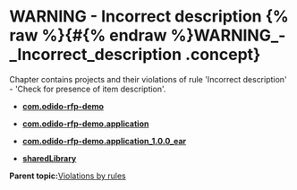 # WARNING - Incorrect description {% raw %}{#{% endraw %}WARNING_-_Incorrect_description .concept}

Chapter contains projects and their violations of rule 'Incorrect description' - 'Check for presence of item description'.

-   **[com.odido-rfp-demo](../../qa/rules/Incorrect_description/violation3.md)**  

-   **[com.odido-rfp-demo.application](../../qa/rules/Incorrect_description/violation4.md)**  

-   **[com.odido-rfp-demo.application\_1.0.0\_ear](../../qa/rules/Incorrect_description/violation1.md)**  

-   **[sharedLibrary](../../qa/rules/Incorrect_description/violation2.md)**  


**Parent topic:**[Violations by rules](../../qa/common/violationsByRules.md)

